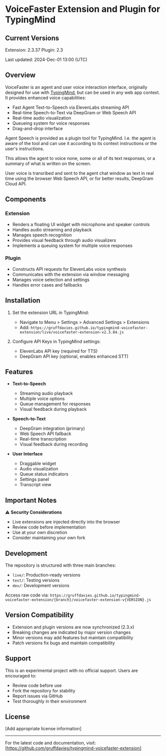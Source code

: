 # VoiceFaster Extension and Plugin for TypingMind

## Current Versions

Extension: 2.3.37
Plugin: 2.3

Last updated: 2024-Dec-01 13:00 (UTC)

## Overview

VoiceFaster is an agent and user voice interaction interface, originally designed for use with [TypingMind](https://docs.typingmind.com/), but can be used in any web app context. It provides enhanced voice capabilities:

- Fast Agent Text-to-Speech via ElevenLabs streaming API
- Real-time Speech-to-Text via DeepGram or Web Speech API
- Real-time audio visualization
- Queueing system for voice responses
- Drag-and-drop interface

Agent Speech is provided as a plugin tool for TypingMind. I.e. the agent is aware of the tool and can use it according to its context instructions or  the user's instructions.

This allows the agent to voice none, some or all of its text responses, or a summary of what is written on the screen.

User voice is transribed and sent to the agent chat window as text in real time using the browser Web Speech API, or for better results, DeepGram Cloud API.

## Components

### Extension

- Renders a floating UI widget with microphone and speaker controls
- Handles audio streaming and playback
- Manages speech recognition
- Provides visual feedback through audio visualizers
- Implements a queuing system for multiple voice responses

### Plugin

- Constructs API requests for ElevenLabs voice synthesis
- Communicates with the extension via window messaging
- Manages voice selection and settings
- Handles error cases and fallbacks

## Installation

1. Set the extension URL in TypingMind:
   - Navigate to Menu > Settings > Advanced Settings > Extensions
   - Add: `https://gruffdavies.github.io/typingmind-voicefaster-extension/live/voicefaster-extension-v2.3.84.js`

2. Configure API Keys in TypingMind settings:
   - ElevenLabs API key (required for TTS)
   - DeepGram API key (optional, enables enhanced STT)

## Features

- **Text-to-Speech**
  - Streaming audio playback
  - Multiple voice options
  - Queue management for responses
  - Visual feedback during playback

- **Speech-to-Text**
  - DeepGram integration (primary)
  - Web Speech API fallback
  - Real-time transcription
  - Visual feedback during recording

- **User Interface**
  - Draggable widget
  - Audio visualization
  - Queue status indicators
  - Settings panel
  - Transcript view

## Important Notes

⚠️ **Security Considerations**

- Live extensions are injected directly into the browser
- Review code before implementation
- Use at your own discretion
- Consider maintaining your own fork

## Development

The repository is structured with three main branches:

- `live/`: Production-ready versions
- `test/`: Testing versions
- `dev/`: Development versions

Access raw code via:
`https://gruffdavies.github.io/typingmind-voicefaster-extension/{branch}/voicefaster-extension-v{VERSION}.js`


## Version Compatibility

- Extension and plugin versions are now synchronized (2.3.x)
- Breaking changes are indicated by major version changes
- Minor versions may add features but maintain compatibility
- Patch versions fix bugs and maintain compatibility

## Support

This is an experimental project with no official support. Users are encouraged to:

- Review code before use
- Fork the repository for stability
- Report issues via GitHub
- Test thoroughly in their environment

## License

[Add appropriate license information]

---

For the latest code and documentation, visit:
[https://github.com/gruffdavies/typingmind-voicefaster-extension]

